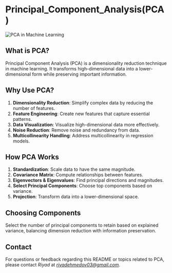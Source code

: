# Principal_Component_Analysis(PCA)

![PCA in Machine Learning](https://ashutoshtripathicom.files.wordpress.com/2019/07/pca_title-1.jpg)

## What is PCA?

Principal Component Analysis (PCA) is a dimensionality reduction technique in machine learning. It transforms high-dimensional data into a lower-dimensional form while preserving important information.

## Why Use PCA?

1. **Dimensionality Reduction**: Simplify complex data by reducing the number of features.
2. **Feature Engineering**: Create new features that capture essential patterns.
3. **Data Visualization**: Visualize high-dimensional data more effectively.
4. **Noise Reduction**: Remove noise and redundancy from data.
5. **Multicollinearity Handling**: Address multicollinearity in regression models.

## How PCA Works

1. **Standardization**: Scale data to have the same magnitude.
2. **Covariance Matrix**: Compute relationships between features.
3. **Eigenvectors & Eigenvalues**: Find principal directions and magnitudes.
4. **Select Principal Components**: Choose top components based on variance.
5. **Projection**: Transform data into a lower-dimensional space.

## Choosing Components

Select the number of principal components to retain based on explained variance, balancing dimension reduction with information preservation.

## Contact

For questions or feedback regarding this README or topics related to PCA, please contact *Riyad* at *riyadehmedov03@gmail.com*.